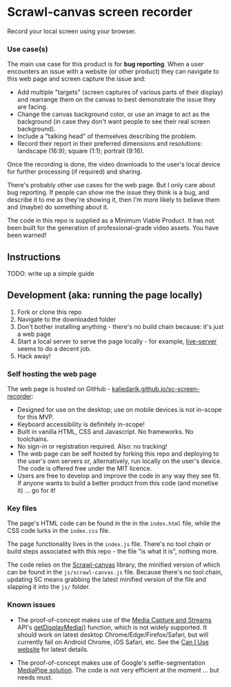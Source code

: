 # Scrawl-canvas screen recorder
Record your local screen using your browser.

### Use case(s)
The main use case for this product is for **bug reporting**. When a user encounters an issue with a website (or other product) they can navigate to this web page and screen capture the issue and:
+ Add multiple "targets" (screen captures of various parts of their display) and rearrange them on the canvas to best demonstrate the issue they are facing.
+ Change the canvas background color, or use an image to act as the background (in case they don't want people to see their real screen background).
+ Include a "talking head" of themselves describing the problem.
+ Record their report in their preferred dimensions and resolutions: landscape (16:9); square (1:1); portrait (9:16).

Once the recording is done, the video downloads to the user's local device for further processing (if required) and sharing.

There's probably other use cases for the web page. But I only care about bug reporting. If people can show me the issue they think is a bug, and describe it to me as they're showing it, then I'm more likely to believe them and (maybe) do something about it.

The code in this repo is supplied as a Minimum Viable Product. It has not been built for the generation of professional-grade video assets. You have been warned!

## Instructions
TODO: write up a simple guide

## Development (aka: running the page locally)
1. Fork or clone this repo
2. Navigate to the downloaded folder
3. Don't bother installing anything - there's no build chain because: it's just a web page
4. Start a local server to serve the page locally - for example, [live-server](https://github.com/tapio/live-server) seems to do a decent job.
5. Hack away!

### Self hosting the web page
The web page is hosted on GitHub - [kaliedarik.github.io/sc-screen-recorder](https://kaliedarik.github.io/sc-screen-recorder/):
+ Designed for use on the desktop; use on mobile devices is not in-scope for this MVP.
+ Keyboard accessibility is definitely in-scope!
+ Built in vanilla HTML, CSS and Javascript. No frameworks. No toolchains.
+ No sign-in or registration required. Also: no tracking!
+ The web page can be self hosted by forking this repo and deploying to the user's own servers or, alternatively, run locally on the user's device. The code is offered free under the MIT licence.
+ Users are free to develop and improve the code in any way they see fit. If anyone wants to build a better product from this code (and monetise it) ... go for it!

### Key files
The page's HTML code can be found in the  in the `index.html` file, while the CSS code lurks in the `index.css` file.

The page functionality lives in the `index.js` file. There's no tool chain or build steps associated with this repo - the file "is what it is", nothing more.

The code relies on the [Scrawl-canvas](https://github.com/KaliedaRik/Scrawl-canvas) library, the minified version of which can be found in the `js/scrawl-canvas.js` file. Because there's no tool chain, updating SC means grabbing the latest minified version of the file and slapping it into the `js/` folder.

### Known issues
+ The proof-of-concept makes use of the [Media Capture and Streams](https://developer.mozilla.org/en-US/docs/Web/API/Media_Capture_and_Streams_API) API's [getDisplayMedia()](https://developer.mozilla.org/en-US/docs/Web/API/MediaDevices/getDisplayMedia) function, which is not widely supported. It should work on latest desktop Chrome/Edge/Firefox/Safari, but will currently fail on Android Chrome, iOS Safari, etc. See the [Can I Use website](https://caniuse.com/?search=getDisplayMedia) for latest details.

+ The proof-of-concept makes use of Google's selfie-segmentation [MediaPipe solution](https://ai.google.dev/edge/mediapipe/solutions/guide). The code is not very efficient at the moment ... but needs must.

